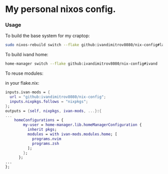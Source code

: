 # My personal nixos config.

### Usage

To build the base system for my craptop:

```bash
sudo nixos-rebuild switch --flake github:ivandimitrov8080/nix-config#laptop
```

To build ivand home:

```bash
home-manager switch --flake github:ivandimitrov8080/nix-config#ivand
```

To reuse modules:

in your flake.nix:
```nix
inputs.ivan-mods = {
  url = "github:ivandimitrov8080/nix-config";
  inputs.nixpkgs.follows = "nixpkgs";
};
outputs = {self, nixpkgs, ivan-mods, ...}:{
...
    homeConfigurations = {
        my-user = home-manager.lib.homeManagerConfiguration {
          inherit pkgs;
          modules = with ivan-mods.modules.home; [
            programs.nvim
            programs.zsh
          ];
        };
      };
...
};
```

